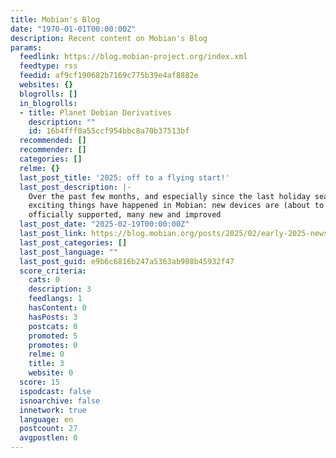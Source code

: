 ```yaml
---
title: Mobian's Blog
date: "1970-01-01T00:00:00Z"
description: Recent content on Mobian's Blog
params:
  feedlink: https://blog.mobian-project.org/index.xml
  feedtype: rss
  feedid: af9cf190682b7169c775b39e4af8882e
  websites: {}
  blogrolls: []
  in_blogrolls:
  - title: Planet Debian Derivatives
    description: ""
    id: 16b4fff0a55ccf954bbc8a70b37513bf
  recommended: []
  recommender: []
  categories: []
  relme: {}
  last_post_title: '2025: off to a flying start!'
  last_post_description: |-
    Over the past few months, and especially since the last holiday season, many
    exciting things have happened in Mobian: new devices are (about to be)
    officially supported, many new and improved
  last_post_date: "2025-02-19T00:00:00Z"
  last_post_link: https://blog.mobian.org/posts/2025/02/early-2025-news/
  last_post_categories: []
  last_post_language: ""
  last_post_guid: e9b6c6816b247a5363ab908b45932f47
  score_criteria:
    cats: 0
    description: 3
    feedlangs: 1
    hasContent: 0
    hasPosts: 3
    postcats: 0
    promoted: 5
    promotes: 0
    relme: 0
    title: 3
    website: 0
  score: 15
  ispodcast: false
  isnoarchive: false
  innetwork: true
  language: en
  postcount: 27
  avgpostlen: 0
---
```

